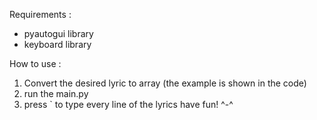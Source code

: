 Requirements : 
- pyautogui library
- keyboard library

How to use :
1. Convert the desired lyric to array (the example is shown in the code)
2. run the main.py
3. press ` to type every line of the lyrics 
have fun! ^-^ 
